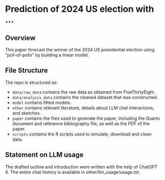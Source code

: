 # Prediction of 2024 US election with ...

## Overview
This paper forecast the winner of the 2024 US presidential election using “poll-of-polls” by building a linear model.

## File Structure

The repo is structured as:

-   `data/raw_data` contains the raw data as obtained from FiveThirtyEight.
-   `data/analysis_data` contains the cleaned dataset that was constructed.
-   `model` contains fitted models. 
-   `other` contains relevant literature, details about LLM chat interactions, and sketches.
-   `paper` contains the files used to generate the paper, including the Quarto document and reference bibliography file, as well as the PDF of the paper. 
-   `scripts` contains the R scripts used to simulate, download and clean data.


## Statement on LLM usage

The drafted outline and introduction were written with the help of ChatGPT 4. The entire chat history is available in other/llm_usage/usage.txt.
